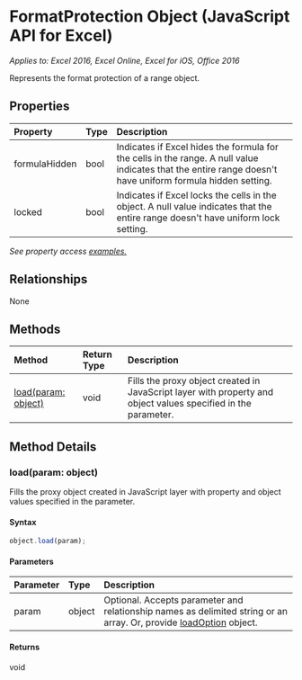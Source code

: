 # FormatProtection Object (JavaScript API for Excel)

_Applies to: Excel 2016, Excel Online, Excel for iOS, Office 2016_

Represents the format protection of a range object.

## Properties

| Property	   | Type	|Description
|:---------------|:--------|:----------|
|formulaHidden|bool|Indicates if Excel hides the formula for the cells in the range. A null value indicates that the entire range doesn't have uniform formula hidden setting.|
|locked|bool|Indicates if Excel locks the cells in the object. A null value indicates that the entire range doesn't have uniform lock setting.|

_See property access [examples.](#property-access-examples)_

## Relationships
None


## Methods

| Method		   | Return Type	|Description|
|:---------------|:--------|:----------|
|[load(param: object)](#loadparam-object)|void|Fills the proxy object created in JavaScript layer with property and object values specified in the parameter.|

## Method Details


### load(param: object)
Fills the proxy object created in JavaScript layer with property and object values specified in the parameter.

#### Syntax
```js
object.load(param);
```

#### Parameters
| Parameter	   | Type	|Description|
|:---------------|:--------|:----------|
|param|object|Optional. Accepts parameter and relationship names as delimited string or an array. Or, provide [loadOption](loadoption.md) object.|

#### Returns
void
